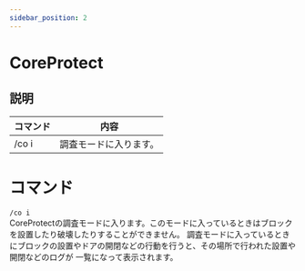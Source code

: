 ```yaml
---
sidebar_position: 2
---
```


# CoreProtect
## 説明

| コマンド | 内容 |
| ---- | ---- |
| /co i | 調査モードに入ります。 |

# コマンド
`/co i`  
CoreProtectの調査モードに入ります。このモードに入っているときはブロックを設置したり破壊したりすることができません。
調査モードに入っているときにブロックの設置やドアの開閉などの行動を行うと、その場所で行われた設置や開閉などのログが
一覧になって表示されます。